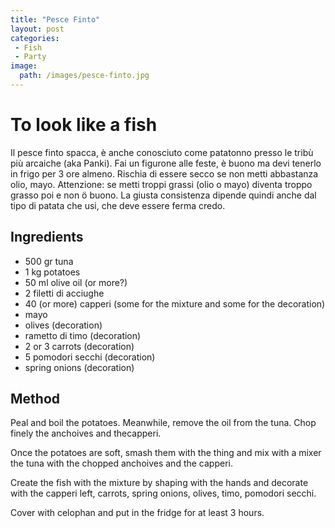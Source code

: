 ```yaml
---
title: "Pesce Finto"
layout: post
categories:
 - Fish
 - Party
image: 
  path: /images/pesce-finto.jpg
---
```

# To look like a fish

Il pesce finto spacca, è anche conosciuto come patatonno presso le tribù più arcaiche (aka Panki). Fai un figurone alle feste, è buono ma devi tenerlo in frigo per 3 ore almeno. Rischia di essere secco se non metti abbastanza olio, mayo. Attenzione: se metti troppi grassi (olio o mayo) diventa troppo grasso poi e non ö buono. La giusta consistenza dipende quindi anche dal tipo di patata che usi, che deve essere ferma credo.

## Ingredients

- 500 gr tuna
- 1 kg potatoes
- 50 ml olive oil (or more?)
- 2 filetti di acciughe
- 40 (or more) capperi (some for the mixture and some for the decoration)
- mayo
- olives (decoration)
- rametto di timo (decoration)
- 2 or 3 carrots (decoration)
- 5 pomodori secchi (decoration)
- spring onions (decoration)

## Method

Peal and boil the potatoes. Meanwhile, remove the oil from the tuna. Chop finely the anchoives and thecapperi.

Once the potatoes are soft, smash them with the thing and mix with a mixer the tuna with the chopped anchoives and the capperi.

Create the fish with the mixture by shaping with the hands and decorate with the capperi left, carrots, spring onions, olives, timo, pomodori secchi.

Cover with celophan and put in the fridge for at least 3 hours.
